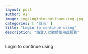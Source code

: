 ```yaml
---
layout: post
author: AI
image: img/Logintocontinueusing.jpg
categories: [ '政治' ]
title: "Login to continue using"
description: "請登入以繼續使用此服務"
---
```

Login to continue using